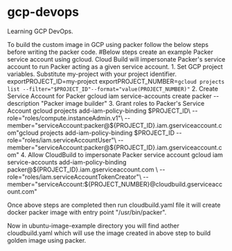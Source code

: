 # gcp-devops

Learning GCP DevOps.

To build the custom image in GCP using packer follow the below steps before writing the packer code.
#Below steps create an example Packer service account using gcloud. Cloud Build will impersonate Packer's service account to run Packer acting as a given service account.
	1. Set GCP project variables. Substitute my-project with your project identifier.
        exportPROJECT_ID=my-project
        exportPROJECT_NUMBER=`gcloud projects list --filter="$PROJECT_ID"--format="value(PROJECT_NUMBER)"`
	2. Create Service Account for Packer
	    gcloud iam service-accounts create packer --description "Packer image builder"
	3. Grant roles to Packer's Service Account
	    gcloud projects add-iam-policy-binding $PROJECT_ID\
            --role="roles/compute.instanceAdmin.v1"\
            --member="serviceAccount:packer@${PROJECT_ID}.iam.gserviceaccount.com"gcloud projects add-iam-policy-binding $PROJECT_ID --role="roles/iam.serviceAccountUser"\
            --member="serviceAccount:packer@${PROJECT_ID}.iam.gserviceaccount.com"
	4. Allow CloudBuild to impersonate Packer service account
	    gcloud iam service-accounts add-iam-policy-binding \
            packer@${PROJECT_ID}.iam.gserviceaccount.com \
            --role="roles/iam.serviceAccountTokenCreator"\
            --member="serviceAccount:${PROJECT_NUMBER}@cloudbuild.gserviceaccount.com"

Once above steps are completed then run cloudbuild.yaml file it will create docker packer image with entry point "/usr/bin/packer".

Now in ubuntu-image-example directory you will find aother cloudbuild.yaml which will use the image created in above step to build golden image using packer.
